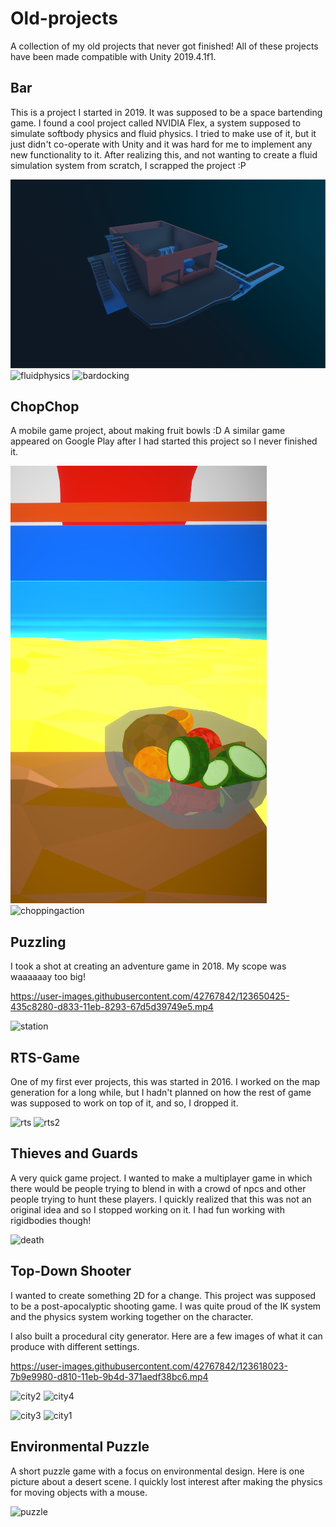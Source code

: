 
# Old-projects
A collection of my old projects that never got finished!
All of these projects have been made compatible with Unity 2019.4.1f1.

## Bar
This is a project I started in 2019. It was supposed to be a space bartending game.
I found a cool project called NVIDIA Flex, a system supposed to simulate softbody physics and fluid physics.
I tried to make use of it, but it just didn't co-operate with Unity and it was hard for me to implement any new functionality to it.
After realizing this, and not wanting to create a fluid simulation system from scratch, I scrapped the project :P

![barimage](/Bar/barcropped.png)  
![fluidphysics](/Bar/barpouring.gif)  ![bardocking](/Bar/bardocking.gif)


## ChopChop
A mobile game project, about making fruit bowls :D 
A similar game appeared on Google Play after I had started this project so I never finished it.

![chopchopimage](/ChopChop/chopchop.png)  ![choppingaction](/ChopChop/chopping.gif)


## Puzzling
I took a shot at creating an adventure game in 2018. My scope was waaaaaay too big!

https://user-images.githubusercontent.com/42767842/123650425-435c8280-d833-11eb-8293-67d5d39749e5.mp4

![station](https://user-images.githubusercontent.com/42767842/123650449-49526380-d833-11eb-97fc-226c86d7a2e1.png)

## RTS-Game
One of my first ever projects, this was started in 2016. I worked on the map generation for a long while, but I hadn't planned on how the rest of game was supposed to work on top of it, and so, I dropped it.

![rts](https://user-images.githubusercontent.com/42767842/123649959-d6e18380-d832-11eb-828f-94f8ce2597f2.png)
![rts2](https://user-images.githubusercontent.com/42767842/123649965-d8ab4700-d832-11eb-848c-6b7ad45e2df7.png)


## Thieves and Guards
A very quick game project. I wanted to make a multiplayer game in which there would be people trying to blend in with a crowd of npcs and other people trying to hunt these players. I quickly realized that this was not an original idea and so I stopped working on it. I had fun working with rigidbodies though!

![death](https://user-images.githubusercontent.com/42767842/123649852-c29d8680-d832-11eb-8004-d512df71e41f.gif)


## Top-Down Shooter
I wanted to create something 2D for a change. This project was supposed to be a post-apocalyptic shooting game. I was quite proud of the IK system and the physics system working together on the character. 

I also built a procedural city generator. Here are a few images of what it can produce with different settings.

https://user-images.githubusercontent.com/42767842/123618023-7b9e9980-d810-11eb-9b4d-371aedf38bc6.mp4

![city2](https://user-images.githubusercontent.com/42767842/123618137-9709a480-d810-11eb-9454-e5e08535b761.png)
![city4](https://user-images.githubusercontent.com/42767842/123618144-983ad180-d810-11eb-90e0-6635d5420f54.png)

![city3](https://user-images.githubusercontent.com/42767842/123618143-97a23b00-d810-11eb-9723-3cc53ada918f.png)
![city1](https://user-images.githubusercontent.com/42767842/123618145-983ad180-d810-11eb-8adb-46e306c0e0a4.png)

## Environmental Puzzle
A short puzzle game with a focus on environmental design. Here is one picture about a desert scene. I quickly lost interest after making the physics for moving objects with a mouse.

![puzzle](https://user-images.githubusercontent.com/42767842/123649566-866a2600-d832-11eb-95df-3bcdc52999b0.png)

